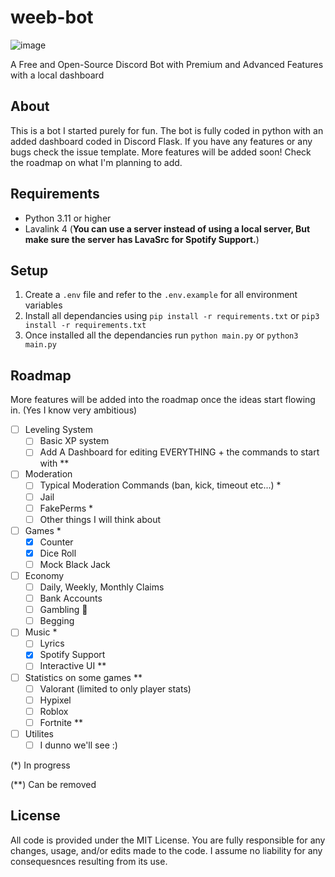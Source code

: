 # weeb-bot
  
![image](assets/static.png)

A Free and Open-Source Discord Bot with Premium and Advanced Features with a local dashboard

## About

This is a bot I started purely for fun. The bot is fully coded in python with an added dashboard coded in Discord Flask. If you have any features or any bugs check the issue template. More features will be added soon! Check the roadmap on what I'm planning to add.

## Requirements

- Python 3.11 or higher
- Lavalink 4 (**You can use a server instead of using a local server, But make sure the server has LavaSrc for Spotify Support.**)

## Setup

1. Create a `.env` file and refer to the `.env.example` for all environment variables
2. Install all dependancies using `pip install -r requirements.txt` or `pip3 install -r requirements.txt`
3. Once installed all the dependancies run `python main.py` or `python3 main.py`

## Roadmap

More features will be added into the roadmap once the ideas start flowing in. (Yes I know very ambitious)

- [ ] Leveling System
  - [ ] Basic XP system
  - [ ] Add A Dashboard for editing EVERYTHING + the commands to start with **
- [ ] Moderation
  - [ ] Typical Moderation Commands (ban, kick, timeout etc...) *
  - [ ] Jail
  - [ ] FakePerms *
  - [ ] Other things I will think about
- [ ] Games *
  - [x] Counter
  - [x] Dice Roll
  - [ ] Mock Black Jack
- [ ] Economy
  - [ ] Daily, Weekly, Monthly Claims
  - [ ] Bank Accounts
  - [ ] Gambling 🎰
  - [ ] Begging
- [ ] Music *
  - [ ] Lyrics
  - [x] Spotify Support
  - [ ] Interactive UI **
- [ ] Statistics on some games **
  - [ ] Valorant (limited to only player stats)
  - [ ] Hypixel
  - [ ] Roblox
  - [ ] Fortnite **
- [ ] Utilites
  - [ ] I dunno we'll see :)

(*) In progress

(**) Can be removed

## License

All code is provided under the MIT License. You are fully responsible for any changes, usage, and/or edits made to the code. I assume no liability for any consequesnces resulting from its use.
